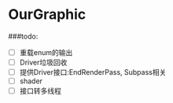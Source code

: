 # OurGraphic

###todo:
- [ ] 重载enum的输出
- [ ] Driver垃圾回收
- [ ] 提供Driver接口:EndRenderPass, Subpass相关
- [ ] shader
- [ ] 接口转多线程